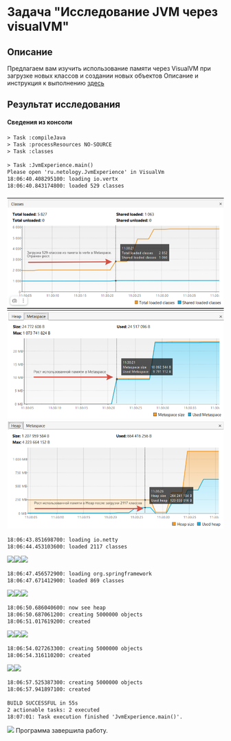 # Задача "Исследование JVM через visualVM"

## Описание
Предлагаем вам изучить использование памяти через VisualVM при загрузке новых классов и создании новых объектов
Описание и инструкция к выполнению [здесь](https://github.com/netology-code/jd-homeworks/tree/master/jvm/README.md)

## Результат исследования
#### Сведения из консоли
```
> Task :compileJava
> Task :processResources NO-SOURCE
> Task :classes

> Task :JvmExperience.main()
Please open 'ru.netology.JvmExperience' in VisualVm
18:06:40.408295100: loading io.vertx
18:06:40.843174800: loaded 529 classes
```

![](ExploringJVMThroughVisualVM/screenshots/1.png)![](ExploringJVMThroughVisualVM/screenshots/2.png)![](ExploringJVMThroughVisualVM/screenshots/3.png)

```
18:06:43.851698700: loading io.netty
18:06:44.453103600: loaded 2117 classes
```
![](screenshots/4.png)![](screenshots/5.png)![](screenshots/6.png)

```
18:06:47.456572900: loading org.springframework
18:06:47.671412900: loaded 869 classes
```
![](screenshots/7.png)![](screenshots/8.png)![](screenshots/14.png)

```
18:06:50.686040600: now see heap
18:06:50.687061200: creating 5000000 objects
18:06:51.017619200: created
```
![](screenshots/9.png)![](screenshots/10.png)![](screenshots/15.png)

```
18:06:54.027263300: creating 5000000 objects
18:06:54.316110200: created
```
![](screenshots/11.png)![](screenshots/12.png)

```
18:06:57.525387300: creating 5000000 objects
18:06:57.941897100: created

BUILD SUCCESSFUL in 55s
2 actionable tasks: 2 executed
18:07:01: Task execution finished 'JvmExperience.main()'.
```
![](screenshots/13.png)
Программа завершила работу.


